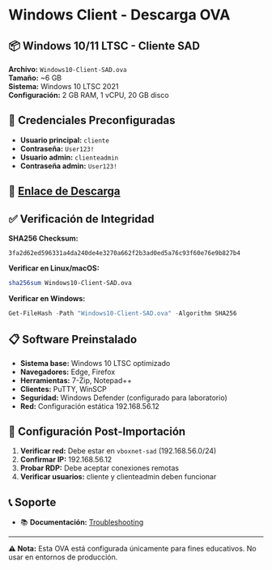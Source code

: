 # Windows Client - Descarga OVA

## 📦 Windows 10/11 LTSC - Cliente SAD

**Archivo:** `Windows10-Client-SAD.ova`  
**Tamaño:** ~6 GB  
**Sistema:** Windows 10 LTSC 2021  
**Configuración:** 2 GB RAM, 1 vCPU, 20 GB disco  

## 🔐 Credenciales Preconfiguradas

- **Usuario principal:** `cliente`
- **Contraseña:** `User123!`
- **Usuario admin:** `clienteadmin`
- **Contraseña admin:** `User123!`

## 🔗 [Enlace de Descarga](https://iesarmandocotarelovall-my.sharepoint.com/:u:/g/personal/dresua_iescotarelo_org/EU4ZtKi5bzlEplQGBfbWww8Be0hgCNjFutHwpP_j-p6yUw?e=m21O8z)

## ✅ Verificación de Integridad

**SHA256 Checksum:**
```
3fa2d62ed596331a4da240de4e3270a662f2b3ad0ed5a76c93f60e76e9b827b4
```

**Verificar en Linux/macOS:**
```bash
sha256sum Windows10-Client-SAD.ova
```

**Verificar en Windows:**
```powershell
Get-FileHash -Path "Windows10-Client-SAD.ova" -Algorithm SHA256
```

## 📋 Software Preinstalado

- **Sistema base:** Windows 10 LTSC optimizado
- **Navegadores:** Edge, Firefox
- **Herramientas:** 7-Zip, Notepad++
- **Clientes:** PuTTY, WinSCP
- **Seguridad:** Windows Defender (configurado para laboratorio)
- **Red:** Configuración estática 192.168.56.12

## 🔧 Configuración Post-Importación

1. **Verificar red:** Debe estar en `vboxnet-sad` (192.168.56.0/24)
2. **Confirmar IP:** 192.168.56.12
3. **Probar RDP:** Debe aceptar conexiones remotas
4. **Verificar usuarios:** cliente y clienteadmin deben funcionar

## 📞 Soporte
- 📚 **Documentación:** [Troubleshooting](../../documentacion/troubleshooting.md)

---

**⚠️ Nota:** Esta OVA está configurada únicamente para fines educativos. No usar en entornos de producción.
